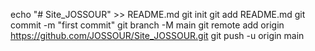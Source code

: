 echo "# Site_JOSSOUR" >> README.md
git init
git add README.md
git commit -m "first commit"
git branch -M main
git remote add origin https://github.com/JOSSOUR/Site_JOSSOUR.git
git push -u origin main
